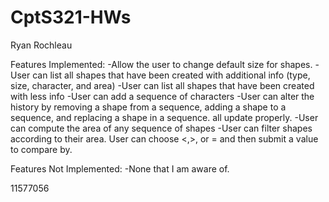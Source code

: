 # CptS321-HWs

Ryan Rochleau

Features Implemented:
-Allow the user to change default size for shapes.
-User can list all shapes that have been created with additional info (type, size, character, and area)
-User can list all shapes that have been created with less info
-User can add a sequence of characters
-User can alter the history by removing a shape from a sequence, adding a shape to a sequence, and replacing a shape in a sequence.
all update properly.
-User can compute the area of any sequence of shapes
-User can filter shapes according to their area. User can choose <,>, or = and then submit a value to compare by.

Features Not Implemented:
-None that I am aware of.

11577056